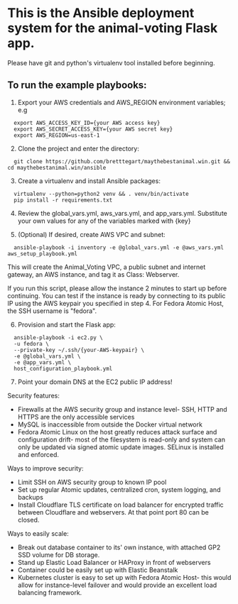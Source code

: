 # This is the Ansible deployment system for the animal-voting Flask app.
Please have git and python's virtualenv tool installed before beginning.

## To run the example playbooks:
1) Export your AWS credentials and AWS_REGION environment variables; e.g
```
  export AWS_ACCESS_KEY_ID={your AWS access key}
  export AWS_SECRET_ACCESS_KEY={your AWS secret key}
  export AWS_REGION=us-east-1
```

2) Clone the project and enter the directory:
```  
  git clone https://github.com/bretttegart/maythebestanimal.win.git && cd maythebestanimal.win/ansible
```

3) Create a virtualenv and install Ansible packages:
```
  virtualenv --python=python2 venv && . venv/bin/activate
  pip install -r requirements.txt
```

4) Review the global_vars.yml, aws_vars.yml, and app_vars.yml. Substitute your own values for any of the variables marked with {key}

5) (Optional) If desired, create AWS VPC and subnet:
```
  ansible-playbook -i inventory -e @global_vars.yml -e @aws_vars.yml aws_setup_playbook.yml
```

This will create the Animal_Voting VPC, a public subnet and internet gateway, an AWS instance, and tag it as Class: Webserver.

If you run this script, please allow the instance 2 minutes to start up before continuing. You can test if the instance is ready by connecting to its public IP using the AWS keypair you specified in step 4. For Fedora Atomic Host, the SSH username is "fedora".

6) Provision and start the Flask app:
```
  ansible-playbook -i ec2.py \
  -u fedora \
  --private-key ~/.ssh/{your-AWS-keypair} \
  -e @global_vars.yml \
  -e @app_vars.yml \
  host_configuration_playbook.yml
```

7) Point your domain DNS at the EC2 public IP address!


Security features:
- Firewalls at the AWS security group and instance level- SSH, HTTP and HTTPS are the only accessible services
- MySQL is inaccessible from outside the Docker virtual network
- Fedora Atomic Linux on the host greatly reduces attack surface and configuration drift- most of the filesystem is read-only and system can only be updated via signed atomic update images. SELinux is installed and enforced.

Ways to improve security:
- Limit SSH on AWS security group to known IP pool
- Set up regular Atomic updates, centralized cron, system logging, and backups
- Install Cloudflare TLS certificate on load balancer for encrypted traffic between Cloudflare and webservers. At that point port 80 can be closed.

Ways to easily scale:
- Break out database container to its' own instance, with attached GP2 SSD volume for DB storage.
- Stand up Elastic Load Balancer or HAProxy in front of webservers
- Container could be easily set up with Elastic Beanstalk
- Kubernetes cluster is easy to set up with Fedora Atomic Host- this would allow for instance-level failover and would provide an excellent load balancing framework.
